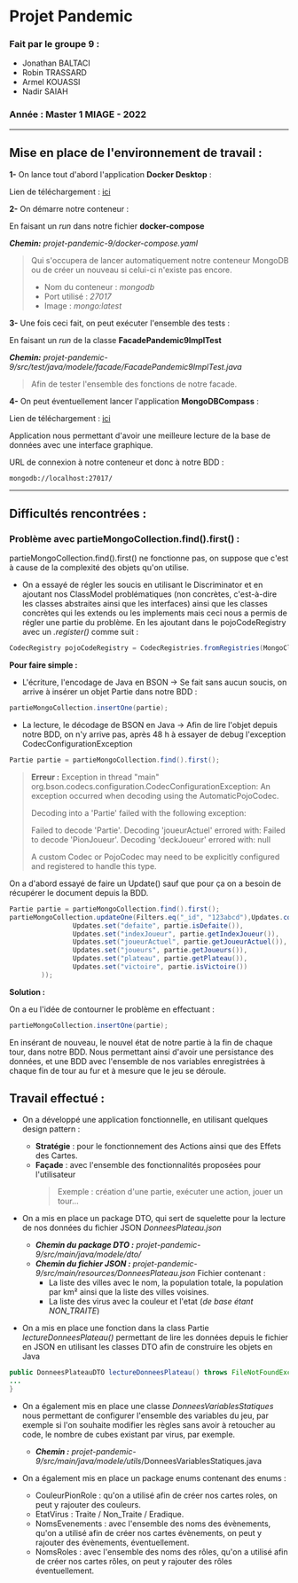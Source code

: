 # Projet Pandemic

### Fait par le groupe 9 :
- Jonathan BALTACI
- Robin TRASSARD
- Armel KOUASSI
- Nadir SAIAH

### Année : Master 1 MIAGE - 2022

------------

Mise en place de l'environnement de travail :
----------------

**1-** On lance tout d'abord l'application **Docker Desktop** :

Lien de téléchargement : [ici](https://www.docker.com/products/docker-desktop/)

**2-** On démarre notre conteneur :

En faisant un *run* dans notre fichier **docker-compose**

***Chemin:** projet-pandemic-9/docker-compose.yaml*

>Qui s'occupera de lancer automatiquement notre conteneur MongoDB ou de créer un nouveau si celui-ci n'existe pas encore.
>- Nom du conteneur : *mongodb*
>- Port utilisé : *27017*
>- Image : *mongo:latest*

**3-** Une fois ceci fait, on peut exécuter l'ensemble des tests :

En faisant un *run* de la classe **FacadePandemic9ImplTest**

***Chemin:** projet-pandemic-9/src/test/java/modele/facade/FacadePandemic9ImplTest.java*

>Afin de tester l'ensemble des fonctions de notre facade.

**4-** On peut éventuellement lancer l'application **MongoDBCompass** :

Lien de téléchargement : [ici](https://www.mongodb.com/try/download/compass)

Application nous permettant d'avoir une meilleure lecture de la base de données avec une interface graphique.

URL de connexion à notre conteneur et donc à notre BDD :
```
mongodb://localhost:27017/
```
----------------------------
Difficultés rencontrées :
-----------------------


### Problème avec partieMongoCollection.find().first() :
partieMongoCollection.find().first() ne fonctionne pas, on suppose que c'est à cause de la complexité des objets qu'on utilise.
- On a essayé de régler les soucis en utilisant le Discriminator et en ajoutant nos ClassModel problématiques (non concrètes, c'est-à-dire les classes abstraites ainsi que les interfaces) ainsi que les classes concrètes qui les extends ou les implements mais ceci nous a permis de régler une partie du problème.
  En les ajoutant dans le pojoCodeRegistry avec un *.register()* comme suit :
```java
CodecRegistry pojoCodeRegistry = CodecRegistries.fromRegistries(MongoClientSettings.getDefaultCodecRegistry(), CodecRegistries.fromProviders(PojoCodecProvider.builder().automatic(true).register(classJoueur,classCarteScientifique, classEvent,classCarteParUneNuitTranquille,classPontAerien,classPop,classPrev,classSub,classRole,classChercheuse, classExpert,classCarteMedecin, classCartePlan, classRepart, classSpecia).build()));
```

**Pour faire simple :**
- L'écriture, l'encodage de Java en BSON -> Se fait sans aucun soucis, on arrive à insérer un objet Partie dans notre BDD :
```java
partieMongoCollection.insertOne(partie);
```
- La lecture, le décodage de BSON en Java -> Afin de lire l'objet depuis notre BDD, on n'y arrive pas, après 48 h à essayer de debug l'exception CodecConfigurationException
```java
Partie partie = partieMongoCollection.find().first();
```

>**Erreur :**
>Exception in thread "main" org.bson.codecs.configuration.CodecConfigurationException: An exception occurred when decoding using the AutomaticPojoCodec.
>
>Decoding into a 'Partie' failed with the following exception:
>
>Failed to decode 'Partie'. Decoding 'joueurActuel' errored with: Failed to decode 'PionJoueur'. Decoding 'deckJoueur' errored with: null
>
>A custom Codec or PojoCodec may need to be explicitly configured and registered to handle this type.

On a d'abord essayé de faire un Update() sauf que pour ça on a besoin de récupérer le document depuis la BDD.
```java
Partie partie = partieMongoCollection.find().first();
partieMongoCollection.updateOne(Filters.eq("_id", "123abcd"),Updates.combine(  
                Updates.set("defaite", partie.isDefaite()),  
                Updates.set("indexJoueur", partie.getIndexJoueur()),  
                Updates.set("joueurActuel", partie.getJoueurActuel()),  
                Updates.set("joueurs", partie.getJoueurs()), 
                Updates.set("plateau", partie.getPlateau()),
                Updates.set("victoire", partie.isVictoire())  
        ));
```

**Solution :**

On a eu l'idée de contourner le problème en effectuant :
```java
partieMongoCollection.insertOne(partie);
``` 
En insérant de nouveau, le nouvel état de notre partie à la fin de chaque tour, dans notre BDD. Nous permettant ainsi d'avoir une persistance des données, et une BDD avec l'ensemble de nos variables enregistrées à chaque fin de tour au fur et à mesure que le jeu se déroule.


Travail effectué :
-----------------------------------
- On a développé une application fonctionnelle, en utilisant quelques design pattern :
    - **Stratégie** : pour le fonctionnement des Actions ainsi que des Effets des Cartes.
    - **Façade** : avec l'ensemble des fonctionnalités proposées pour l'utilisateur
      > Exemple : création d'une partie, exécuter une action, jouer un tour...

- On a mis en place un package DTO, qui sert de squelette pour la lecture de nos données du fichier JSON *DonneesPlateau.json*
    - ***Chemin du package DTO :** projet-pandemic-9/src/main/java/modele/dto/*
    - ***Chemin du fichier JSON :** projet-pandemic-9/src/main/resources/DonneesPlateau.json*
      Fichier contenant :
        - La liste des villes avec le nom, la population totale, la population par km² ainsi que la liste des villes voisines.
        - La liste des virus avec la couleur et l'etat (*de base étant NON_TRAITE*)
- On a mis en place une fonction dans la class Partie *lectureDonneesPlateau()* permettant de lire les données depuis le fichier en JSON en utilisant les classes DTO afin de construire les objets en Java
```java
public DonneesPlateauDTO lectureDonneesPlateau() throws FileNotFoundException {
...
}
```
- On a également mis en place une classe *DonneesVariablesStatiques* nous permettant de configurer l'ensemble des variables du jeu, par exemple si l'on souhaite modifier les règles sans avoir à retoucher au code, le nombre de cubes existant par virus, par exemple.
  - ***Chemin :** projet-pandemic-9/src/main/java/modele/utils*/DonneesVariablesStatiques.java
  
- On a également mis en place un package enums contenant des enums :
    - CouleurPionRole : qu'on a utilisé afin de créer nos cartes roles, on peut y rajouter des couleurs.
    - EtatVirus : Traite / Non_Traite / Eradique.
    - NomsEvenements : avec l'ensemble des noms des évènements, qu'on a utilisé afin de créer nos cartes évènements, on peut y rajouter des évènements, éventuellement.
    - NomsRoles : avec l'ensemble des noms des rôles, qu'on a utilisé afin de créer nos cartes rôles, on peut y rajouter des rôles éventuellement.